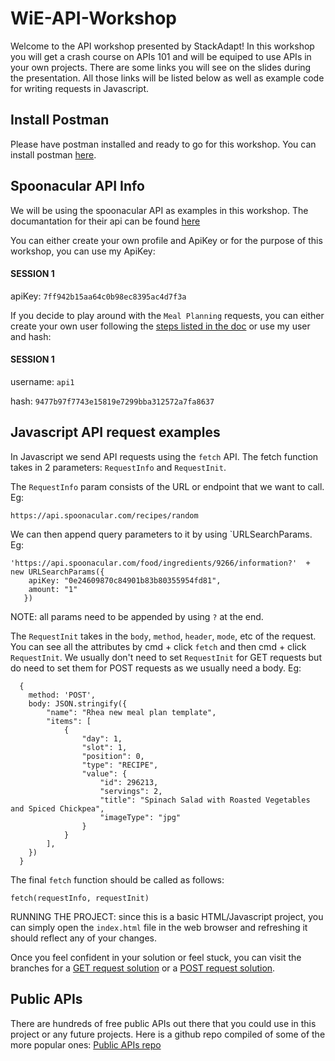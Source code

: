 # WiE-API-Workshop

Welcome to the API workshop presented by StackAdapt! In this workshop you will get a crash course on APIs 101 and will be equiped to use APIs in your own projects. There are some links you will see on the slides during the presentation. All those links will be listed below as well as example code for writing requests in Javascript. 


## Install Postman
Please have postman installed and ready to go for this workshop. You can install postman [here](https://www.postman.com/downloads/).


## Spoonacular API Info
We will be using the spoonacular API as examples in this workshop. The documantation for their api can be found [here](https://spoonacular.com/food-api/docs)

You can either create your own profile and ApiKey or for the purpose of this workshop, you can use my ApiKey: 
#### SESSION 1 
apiKey: `7ff942b15aa64c0b98ec8395ac4d7f3a`

If you decide to play around with the `Meal Planning` requests, you can either create your own user following the [steps listed in the doc](https://spoonacular.com/food-api/docs#Working-with-the-Meal-Planner) or use my user and hash:

#### SESSION 1
username: `api1`

hash: `9477b97f7743e15819e7299bba312572a7fa8637`


## Javascript API request examples
In Javascript we send API requests using the `fetch` API. The fetch function takes in 2 parameters: `RequestInfo` and `RequestInit`.

The `RequestInfo` param consists of the URL or endpoint that we want to call. Eg:
```
https://api.spoonacular.com/recipes/random
```
We can then append query parameters to it by using `URLSearchParams. Eg:
```
'https://api.spoonacular.com/food/ingredients/9266/information?'  + new URLSearchParams({
    apiKey: "0e24609870c84901b83b80355954fd81",
    amount: "1"
   })
 ```
 NOTE: all params need to be appended by using `?` at the end.
 
 
 The `RequestInit` takes in the `body`, `method`, `header`, `mode`, etc of the request. You can see all the attributes by cmd + click `fetch` and then cmd + click `RequestInit`. We usually don't need to set `RequestInit` for GET requests but do need to set them for POST requests as we usually need a body. Eg:
```
  {
    method: 'POST',
    body: JSON.stringify({
        "name": "Rhea new meal plan template",
        "items": [
            {
                "day": 1,
                "slot": 1,
                "position": 0,
                "type": "RECIPE",
                "value": {
                    "id": 296213,
                    "servings": 2,
                    "title": "Spinach Salad with Roasted Vegetables and Spiced Chickpea",
                    "imageType": "jpg"
                }
            }
        ],
    })
  }
```

The final `fetch` function should be called as follows:
```
fetch(requestInfo, requestInit)
```

RUNNING THE PROJECT: since this is a basic HTML/Javascript project, you can simply open the `index.html` file in the web browser and refreshing it should reflect any of your changes.

Once you feel confident in your solution or feel stuck, you can visit the branches for a [GET request solution](https://github.com/rheakm/WiE-API-Workshop/tree/solutions-get) or a [POST request solution](https://github.com/rheakm/WiE-API-Workshop/tree/solutions-post).

## Public APIs
There are hundreds of free public APIs out there that you could use in this project or any future projects. Here is a github repo compiled of some of the more popular ones: [Public APIs repo](https://github.com/public-apis/public-apis)
